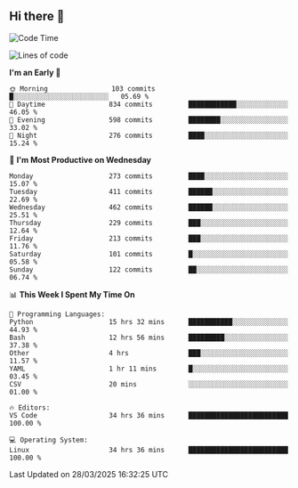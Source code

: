 ## Hi there 👋

<!--
**Wangmerlyn/Wangmerlyn** is a ✨ _special_ ✨ repository because its `README.md` (this file) appears on your GitHub profile.

Here are some ideas to get you started:

- 🔭 I’m currently working on ...
- 🌱 I’m currently learning ...
- 👯 I’m looking to collaborate on ...
- 🤔 I’m looking for help with ...
- 💬 Ask me about ...
- 📫 How to reach me: ...
- 😄 Pronouns: ...
- ⚡ Fun fact: ...
-->
<!--START_SECTION:waka-->
![Code Time](http://img.shields.io/badge/Code%20Time-136%20hrs%2044%20mins-blue)

![Lines of code](https://img.shields.io/badge/From%20Hello%20World%20I%27ve%20Written-8.9%20million%20lines%20of%20code-blue)

**I'm an Early 🐤** 

```text
🌞 Morning                103 commits         █░░░░░░░░░░░░░░░░░░░░░░░░   05.69 % 
🌆 Daytime                834 commits         ████████████░░░░░░░░░░░░░   46.05 % 
🌃 Evening                598 commits         ████████░░░░░░░░░░░░░░░░░   33.02 % 
🌙 Night                  276 commits         ████░░░░░░░░░░░░░░░░░░░░░   15.24 % 
```
📅 **I'm Most Productive on Wednesday** 

```text
Monday                   273 commits         ████░░░░░░░░░░░░░░░░░░░░░   15.07 % 
Tuesday                  411 commits         ██████░░░░░░░░░░░░░░░░░░░   22.69 % 
Wednesday                462 commits         ██████░░░░░░░░░░░░░░░░░░░   25.51 % 
Thursday                 229 commits         ███░░░░░░░░░░░░░░░░░░░░░░   12.64 % 
Friday                   213 commits         ███░░░░░░░░░░░░░░░░░░░░░░   11.76 % 
Saturday                 101 commits         █░░░░░░░░░░░░░░░░░░░░░░░░   05.58 % 
Sunday                   122 commits         ██░░░░░░░░░░░░░░░░░░░░░░░   06.74 % 
```


📊 **This Week I Spent My Time On** 

```text
💬 Programming Languages: 
Python                   15 hrs 32 mins      ███████████░░░░░░░░░░░░░░   44.93 % 
Bash                     12 hrs 56 mins      █████████░░░░░░░░░░░░░░░░   37.38 % 
Other                    4 hrs               ███░░░░░░░░░░░░░░░░░░░░░░   11.57 % 
YAML                     1 hr 11 mins        █░░░░░░░░░░░░░░░░░░░░░░░░   03.45 % 
CSV                      20 mins             ░░░░░░░░░░░░░░░░░░░░░░░░░   01.00 % 

🔥 Editors: 
VS Code                  34 hrs 36 mins      █████████████████████████   100.00 % 

💻 Operating System: 
Linux                    34 hrs 36 mins      █████████████████████████   100.00 % 
```


 Last Updated on 28/03/2025 16:32:25 UTC
<!--END_SECTION:waka-->
